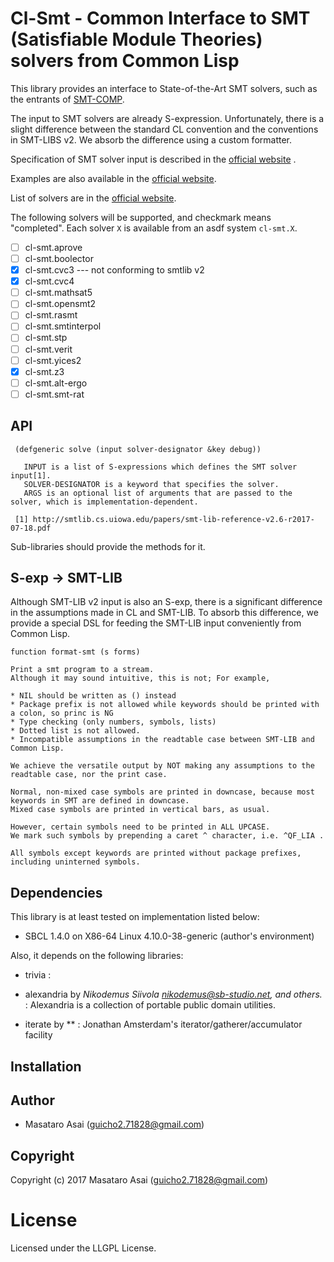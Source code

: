 
# Cl-Smt - Common Interface to SMT (Satisfiable Module Theories) solvers from Common Lisp

This library provides an interface to State-of-the-Art SMT solvers,
such as the entrants of [SMT-COMP](http://smtcomp.sourceforge.net/2017/).

The input to SMT solvers are already S-expression.
Unfortunately, there is a slight difference between the standard CL convention
and the conventions in SMT-LIBS v2.
We absorb the difference using a custom formatter.

Specification of SMT solver input is described in the [official website](http://smtlib.cs.uiowa.edu/) .

Examples are also available in the [official website](http://smtlib.cs.uiowa.edu/examples.shtml).

List of solvers are in the [official website](http://smtlib.cs.uiowa.edu/solvers.shtml).

The following solvers will be supported, and checkmark means "completed".
Each solver `X` is available from an asdf system `cl-smt.X`.

* [ ] cl-smt.aprove
* [ ] cl-smt.boolector
* [X] cl-smt.cvc3 --- not conforming to smtlib v2
* [X] cl-smt.cvc4
* [ ] cl-smt.mathsat5
* [ ] cl-smt.opensmt2
* [ ] cl-smt.rasmt
* [ ] cl-smt.smtinterpol
* [ ] cl-smt.stp
* [ ] cl-smt.verit
* [ ] cl-smt.yices2
* [X] cl-smt.z3
* [ ] cl-smt.alt-ergo
* [ ] cl-smt.smt-rat

## API

     (defgeneric solve (input solver-designator &key debug))

       INPUT is a list of S-expressions which defines the SMT solver input[1].
       SOLVER-DESIGNATOR is a keyword that specifies the solver.
       ARGS is an optional list of arguments that are passed to the solver, which is implementation-dependent.
     
     [1] http://smtlib.cs.uiowa.edu/papers/smt-lib-reference-v2.6-r2017-07-18.pdf

Sub-libraries should provide the methods for it.

## S-exp -> SMT-LIB

Although SMT-LIB v2 input is also an S-exp, there is a significant difference in the
assumptions made in CL and SMT-LIB. To absorb this difference, we provide a special DSL
for feeding the SMT-LIB input conveniently from Common Lisp.

    function format-smt (s forms)
    
    Print a smt program to a stream.
    Although it may sound intuitive, this is not; For example,
    
    * NIL should be written as () instead
    * Package prefix is not allowed while keywords should be printed with a colon, so princ is NG
    * Type checking (only numbers, symbols, lists)
    * Dotted list is not allowed.
    * Incompatible assumptions in the readtable case between SMT-LIB and Common Lisp.
    
    We achieve the versatile output by NOT making any assumptions to the readtable case, nor the print case.
    
    Normal, non-mixed case symbols are printed in downcase, because most keywords in SMT are defined in downcase.
    Mixed case symbols are printed in vertical bars, as usual.
    
    However, certain symbols need to be printed in ALL UPCASE.
    We mark such symbols by prepending a caret ^ character, i.e. ^QF_LIA .
    
    All symbols except keywords are printed without package prefixes, including uninterned symbols.

## Dependencies
This library is at least tested on implementation listed below:

+ SBCL 1.4.0 on X86-64 Linux 4.10.0-38-generic (author's environment)

Also, it depends on the following libraries:

+ trivia :
    
+ alexandria by *Nikodemus Siivola <nikodemus@sb-studio.net>, and others.* :
    Alexandria is a collection of portable public domain utilities.
+ iterate by ** :
    Jonathan Amsterdam's iterator/gatherer/accumulator facility

## Installation

## Author

* Masataro Asai (guicho2.71828@gmail.com)

## Copyright

Copyright (c) 2017 Masataro Asai (guicho2.71828@gmail.com)

# License

Licensed under the LLGPL License.



